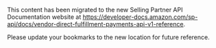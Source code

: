 This content has been migrated to the new Selling Partner API Documentation website at https://developer-docs.amazon.com/sp-api/docs/vendor-direct-fulfillment-payments-api-v1-reference.

Please update your bookmarks to the new location for future reference.
